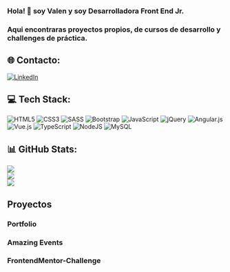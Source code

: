 ### Hola! 👋 soy Valen y soy Desarrolladora Front End Jr.
### Aqui encontraras proyectos propios, de cursos de desarrollo y challenges de práctica.

## 🌐 Contacto:
[![LinkedIn](https://img.shields.io/badge/LinkedIn-%230077B5.svg?logo=linkedin&logoColor=white)](https://linkedin.com/in/valentina-assef) 

## 💻 Tech Stack:
![HTML5](https://img.shields.io/badge/html5-%23E34F26.svg?style=for-the-badge&logo=html5&logoColor=white)
![CSS3](https://img.shields.io/badge/css3-%231572B6.svg?style=for-the-badge&logo=css3&logoColor=white)
![SASS](https://img.shields.io/badge/SASS-hotpink.svg?style=for-the-badge&logo=SASS&logoColor=white)
![Bootstrap](https://img.shields.io/badge/bootstrap-%23563D7C.svg?style=for-the-badge&logo=bootstrap&logoColor=white)
![JavaScript](https://img.shields.io/badge/javascript-%23323330.svg?style=for-the-badge&logo=javascript&logoColor=%23F7DF1E) 
![jQuery](https://img.shields.io/badge/jquery-%230769AD.svg?style=for-the-badge&logo=jquery&logoColor=white)
![Angular.js](https://img.shields.io/badge/angular.js-%23E23237.svg?style=for-the-badge&logo=angularjs&logoColor=white) 
![Vue.js](https://img.shields.io/badge/vuejs-%2335495e.svg?style=for-the-badge&logo=vuedotjs&logoColor=%234FC08D) 
![TypeScript](https://img.shields.io/badge/typescript-%23007ACC.svg?style=for-the-badge&logo=typescript&logoColor=white)
![NodeJS](https://img.shields.io/badge/node.js-6DA55F?style=for-the-badge&logo=node.js&logoColor=white) 
![MySQL](https://img.shields.io/badge/mysql-%2300f.svg?style=for-the-badge&logo=mysql&logoColor=white)
<br />

## 📊 GitHub Stats:
![](https://github-readme-stats.vercel.app/api?username=Valentina-Assef&theme=default&hide_border=true&include_all_commits=false&count_private=false)<br/>
![](https://github-readme-streak-stats.herokuapp.com/?user=Valentina-Assef&theme=default&hide_border=true)<br/>
![](https://github-readme-stats.vercel.app/api/top-langs/?username=Valentina-Assef&theme=default&hide_border=true&include_all_commits=false&count_private=false&layout=compact)


## Proyectos
### Portfolio
### Amazing Events
### FrontendMentor-Challenge

